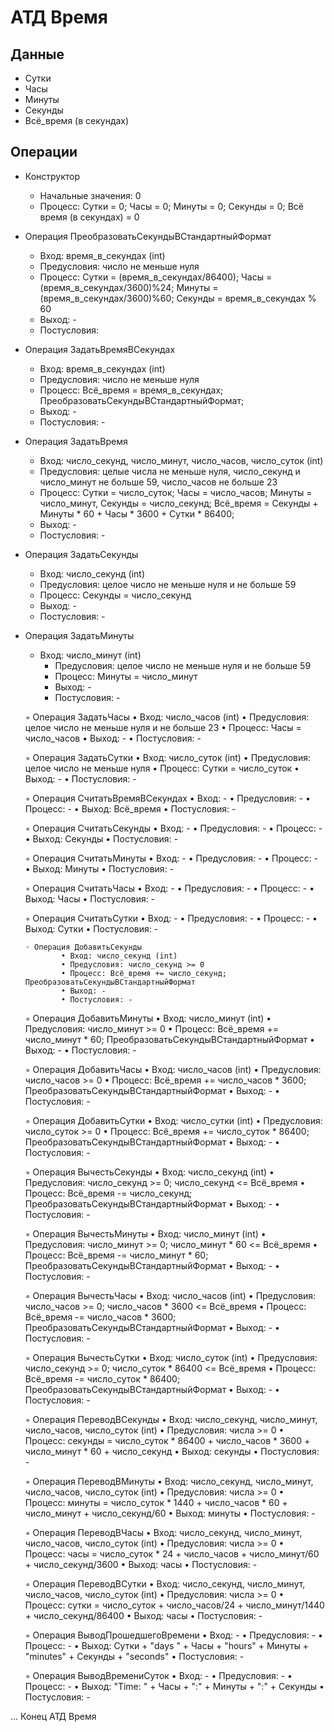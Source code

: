 # АТД Время
## Данные
  * Сутки
  * Часы
  * Минуты
  * Секунды
  * Всё_время (в секундах)
## Операции
  * Конструктор
  	* Начальные значения: 0
	* Процесс: Сутки = 0; Часы = 0; Минуты = 0; Секунды = 0; Всё время (в секундах) = 0
	 
	 
  * Операция ПреобразоватьСекундыВСтандартныйФормат
  	* Вход: время_в_секундах (int)
  	* Предусловия: число не меньше нуля
  	* Процесс: Сутки = (время_в_секундах/86400); Часы = (время_в_секундах/3600)%24; Минуты = (время_в_секундах/3600)%60; Секунды = время_в_секундах % 60
  	* Выход: -
  	* Постусловия: 
 
  * Операция ЗадатьВремяВСекундах 	
  	* Вход: время_в_секундах (int)
  	* Предусловия: число не меньше нуля
  	* Процесс: Всё_время = время_в_секундах; ПреобразоватьСекундыВСтандартныйФормат;
  	* Выход: -
  	* Постусловия: -
  
  * Операция ЗадатьВремя
  	* Вход: число_секунд, число_минут, число_часов, число_суток (int)
  	* Предусловия: целые числа не меньше нуля, число_секунд и число_минут не больше 59, число_часов не больше 23
  	* Процесс: Сутки = число_суток; Часы = число_часов; Минуты = число_минут, Секунды = число_секунд; Всё_время = Секунды +  Минуты * 60 + Часы * 3600 + Сутки * 86400;
  	* Выход: -
  	* Постусловия: -

  * Операция ЗадатьСекунды
  	* Вход: число_секунд (int)
  	* Предусловия: целое число не меньше нуля и не больше 59
  	* Процесс: Секунды = число_секунд
  	* Выход: -
  	* Постусловия: -
  * Операция ЗадатьМинуты
	* Вход: число_минут (int)
        * Предусловия: целое число не меньше нуля и не больше 59
        * Процесс: Минуты = число_минут
        * Выход: -
        * Постусловия: -

	◦ Операция ЗадатьЧасы
		• Вход: число_часов (int)
                • Предусловия: целое число не меньше нуля и не больше 23
                • Процесс: Часы = число_часов
                • Выход: -
                • Постусловия: -

	◦ Операция ЗадатьСутки
		• Вход: число_суток (int)
                • Предусловия: целое число не меньше нуля
                • Процесс: Сутки = число_суток
                • Выход: -
                • Постусловия: -

	◦ Операция СчитатьВремяВСекундах
		• Вход: -
                • Предусловия: -
                • Процесс: -
                • Выход: Всё_время
                • Постусловия: -

	◦ Операция СчитатьСекунды
		• Вход: -
                • Предусловия: -
                • Процесс: -
                • Выход: Секунды
                • Постусловия: -

	◦ Операция СчитатьМинуты
		• Вход: -
                • Предусловия: -
                • Процесс: -
                • Выход: Минуты
                • Постусловия: -

	◦ Операция СчитатьЧасы
		• Вход: -
                • Предусловия: -
                • Процесс: -
                • Выход: Часы
                • Постусловия: -

	◦ Операция СчитатьСутки
		• Вход: -
                • Предусловия: -
                • Процесс: -
                • Выход: Сутки
                • Постусловия: -

        ◦ Операция ДобавитьСекунды
                • Вход: число_секунд (int)
                • Предусловия: число_секунд >= 0
                • Процесс: Всё_время += число_секунд; ПреобразоватьСекундыВСтандартныйФормат
                • Выход: -
                • Постусловия: -

	◦ Операция ДобавитьМинуты
                • Вход: число_минут (int)
                • Предусловия: число_минут >= 0
                • Процесс: Всё_время += число_минут * 60; ПреобразоватьСекундыВСтандартныйФормат
                • Выход: -
                • Постусловия: -

	◦ Операция ДобавитьЧасы
                • Вход: число_часов (int)
                • Предусловия: число_часов >= 0
                • Процесс: Всё_время += число_часов * 3600; ПреобразоватьСекундыВСтандартныйФормат
                • Выход: -
                • Постусловия: -

	◦ Операция ДобавитьСутки
                • Вход: число_сутки (int)
                • Предусловия: число_суток >= 0
                • Процесс: Всё_время += число_суток * 86400; ПреобразоватьСекундыВСтандартныйФормат
                • Выход: -
                • Постусловия: -

	◦ Операция ВычестьСекунды
                • Вход: число_секунд (int)
                • Предусловия: число_секунд >= 0; число_секунд <= Всё_время
                • Процесс: Всё_время -= число_секунд; ПреобразоватьСекундыВСтандартныйФормат
                • Выход: -
                • Постусловия: -
	
	◦ Операция ВычестьМинуты
                • Вход: число_минут (int)
                • Предусловия: число_минут >= 0; число_минут * 60 <= Всё_время
                • Процесс: Всё_время -= число_минут * 60; ПреобразоватьСекундыВСтандартныйФормат
                • Выход: -
                • Постусловия: -

	◦ Операция ВычестьЧасы
                • Вход: число_часов (int)
                • Предусловия: число_часов >= 0; число_часов * 3600 <= Всё_время
                • Процесс: Всё_время -= число_часов * 3600; ПреобразоватьСекундыВСтандартныйФормат
                • Выход: -
                • Постусловия: -

	◦ Операция ВычестьСутки
                • Вход: число_суток (int)
                • Предусловия: число_секунд >= 0; число_суток * 86400 <= Всё_время
                • Процесс: Всё_время -= число_суток * 86400; ПреобразоватьСекундыВСтандартныйФормат
                • Выход: -
                • Постусловия: -

	◦ Операция ПереводВСекунды
		• Вход: число_секунд, число_минут, число_часов, число_суток (int)
                • Предусловия: числа >= 0
                • Процесс: секунды = число_суток * 86400 + число_часов * 3600 + число_минут * 60 + число_секунд
                • Выход: секунды
                • Постусловия: -

	◦ Операция ПереводВМинуты
		• Вход: число_секунд, число_минут, число_часов, число_суток (int)
                • Предусловия: числа >= 0
                • Процесс: минуты = число_суток * 1440 + число_часов * 60 + число_минут + число_секунд/60
                • Выход: минуты
                • Постусловия: -

	◦ Операция ПереводВЧасы
		• Вход: число_секунд, число_минут, число_часов, число_суток (int)
                • Предусловия: числа >= 0
                • Процесс: часы = число_суток * 24 + число_часов + число_минут/60 + число_секунд/3600
                • Выход: часы
                • Постусловия: -

	◦ Операция ПереводВСутки
		• Вход: число_секунд, число_минут, число_часов, число_суток (int)
                • Предусловия: числа >= 0
                • Процесс: сутки = число_суток + число_часов/24 + число_минут/1440 + число_секунд/86400
                • Выход: часы
                • Постусловия: -

	◦ Операция ВыводПрошедшегоВремени
		• Вход: -
                • Предусловия: -
                • Процесс: -
                • Выход: Сутки + "days " + Часы + "hours" + Минуты + "minutes" + Секунды + "seconds"
                • Постусловия: -

	◦ Операция ВыводВремениСуток
		• Вход: -
                • Предусловия: -
                • Процесс: -
                • Выход: "Time: " + Часы + ":" + Минуты + ":" + Секунды
                • Постусловия: -

...
Конец АТД Время




